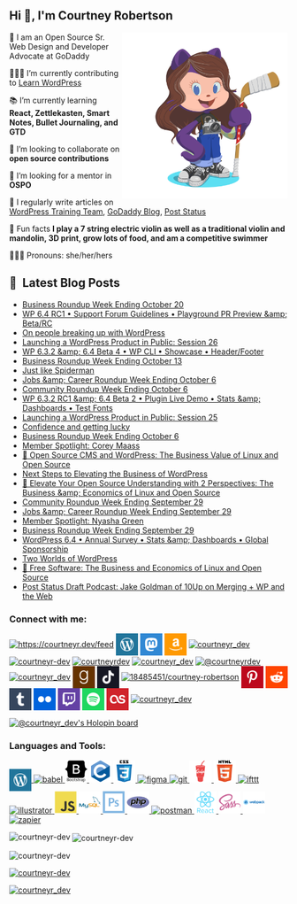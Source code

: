  <h2> Hi 👋, I'm Courtney Robertson</h2>
<img align="right" alt="Courtney Robertson - octocat" src="https://github.com/courtneyr-dev/courtneyr-dev/blob/main/images/octocat-1668641342019.png?raw=true" style="float: right; width: 300px; height: 300px;" />
  
 🥑 I am an Open Source Sr. Web Design and Developer Advocate at GoDaddy
 
 👩🏻‍🏫 I’m currently contributing to [Learn WordPress ](https://github.com/orgs/WordPress/projects/33)

 📚 I’m currently learning **React, Zettlekasten, Smart Notes, Bullet Journaling, and GTD**

 👯 I’m looking to collaborate on **open source contributions** 

 🤝 I’m looking for a mentor in **OSPO**

 📝 I regularly write articles on [WordPress Training Team](https://make.wordpress.org/training/author/courane01), [GoDaddy Blog](https://www.godaddy.com/garage/author/crobertson/), [Post Status](https://poststatus.com/author/courtney/) 

 🎻 Fun facts **I play a 7 string electric violin as well as a traditional violin and mandolin, 3D print, grow lots of food, and am a competitive swimmer**
 
👩🏻‍💻 Pronouns: she/her/hers


## 📝 &nbsp;**Latest Blog Posts**
<!-- BLOG-POST-LIST:START -->
- [Business Roundup Week Ending October 20](https://poststatus.com/business-roundup-week-ending-october-20/)
- [WP 6.4 RC1 • Support Forum Guidelines • Playground PR Preview &amp;amp; Beta/RC](https://poststatus.com/wp-6-4-rc1-support-forum-guidelines-playground-pr-preview-beta-rc/)
- [On people breaking up with WordPress](https://poststatus.com/on-people-breaking-up-with-wordpress/)
- [Launching a WordPress Product in Public: Session 26](https://poststatus.com/launching-a-wordpress-product-in-public-session-26/)
- [WP 6.3.2 &amp;amp; 6.4 Beta 4 • WP CLI • Showcase • Header/Footer](https://poststatus.com/wp-6-3-2-6-4-beta-4-wp-cli-showcase-header-footer/)
- [Business Roundup Week Ending October 13](https://poststatus.com/business-roundup-week-ending-october-13/)
- [Just like Spiderman](https://poststatus.com/just-like-spiderman/)
- [Jobs &amp;amp; Career Roundup Week Ending October 6](https://poststatus.com/jobs-career-roundup-week-ending-october-6/)
- [Community Roundup Week Ending October 6](https://poststatus.com/community-roundup-week-ending-october-6/)
- [WP 6.3.2 RC1 &amp;amp; 6.4 Beta 2 • Plugin Live Demo • Stats &amp;amp; Dashboards • Test Fonts](https://poststatus.com/wp-6-3-2-rc1-6-4-beta-2-plugin-live-demo-stats-dashboards-test-fonts/)
- [Launching a WordPress Product in Public: Session 25](https://poststatus.com/launching-a-wordpress-product-in-public-session-25/)
- [Confidence and getting lucky](https://poststatus.com/confidence-and-getting-lucky/)
- [Business Roundup Week Ending October 6](https://poststatus.com/business-roundup-week-ending-october-6/)
- [Member Spotlight: Corey Maass](https://poststatus.com/member-spotlight-corey-maass/)
- [💬 Open Source CMS and WordPress: The Business Value of Linux and Open Source](https://courtneyr.dev/2023/10/02/open-source-cms-and-wordpress/)
- [Next Steps to Elevating the Business of WordPress](https://poststatus.com/next-steps-to-elevating-the-business-of-wordpress/)
- [💬 Elevate Your Open Source Understanding with 2 Perspectives: The Business &amp;amp; Economics of Linux and Open Source](https://courtneyr.dev/2023/09/29/2-open-source-contexts/)
- [Community Roundup Week Ending September 29](https://poststatus.com/community-roundup-week-ending-september-29/)
- [Jobs &amp;amp; Career Roundup Week Ending September 29](https://poststatus.com/jobs-career-roundup-week-ending-september-29/)
- [Member Spotlight: Nyasha Green](https://poststatus.com/member-spotlight-nyasha-green/)
- [Business Roundup Week Ending September 29](https://poststatus.com/business-roundup-week-ending-september-29/)
- [WordPress 6.4 • Annual Survey • Stats &amp;amp; Dashboards • Global Sponsorship](https://poststatus.com/wordpress-6-4-annual-survey-stats-dashboards-global-sponsorship/)
- [Two Worlds of WordPress](https://poststatus.com/two-worlds-of-wordpress/)
- [💬 Free Software: The Business and Economics of Linux and Open Source](https://courtneyr.dev/2023/09/25/free-software-the-business-of-open-source/)
- [Post Status Draft Podcast: Jake Goldman of 10Up on Merging + WP and the Web](https://poststatus.com/post-status-draft-podcast-jake-goldman-of-10up-on-merging-wp-and-the-web/)
<!-- BLOG-POST-LIST:END -->

<h3 align="left">Connect with me:</h3>
<p align="left">
<a href="https://courtneyr.dev/feed" target="blank"><img align="center" src="https://raw.githubusercontent.com/rahuldkjain/github-profile-readme-generator/master/src/images/icons/Social/rss.svg" alt="https://courtneyr.dev/feed" height="30" width="40" /></a>
<a href="https://profiles.wordpress.org/courane01" target="blank"><img align="center" src="https://github.com/courtneyr-dev/courtneyr-dev/blob/main/images/wordpress.png?raw=true" alt="https://https://profiles.wordpress.org/courane01" height="40" width="40" /></a>
<a href="https://floss.social/@courtneyr_dev" target="blank" rel="me"><img align="center" src="https://github.com/courtneyr-dev/courtneyr-dev/blob/main/images/mastodon.png?raw=true" alt="https://fosstodon.org/@courtneyr_dev" height="40" width="40" /></a>
<a href="https://www.amazon.com/hz/wishlist/ls/1T5OKLMTA0MZQ?ref_=wl_share" target="blank"><img align="center" src="https://github.com/courtneyr-dev/courtneyr-dev/blob/main/images/amazon.png?raw=true" alt="https://www.amazon.com/hz/wishlist/ls/1T5OKLMTA0MZQ?ref_=wl_share" height="40" width="40" /></a>
<a href="https://twitter.com/courtneyr_dev" target="blank"><img align="center" src="https://raw.githubusercontent.com/rahuldkjain/github-profile-readme-generator/master/src/images/icons/Social/twitter.svg" alt="courtneyr_dev" height="30" width="40" /></a>
<a href="https://linkedin.com/in/courtneyr-dev" target="blank"><img align="center" src="https://raw.githubusercontent.com/rahuldkjain/github-profile-readme-generator/master/src/images/icons/Social/linked-in-alt.svg" alt="courtneyr-dev" height="30" width="40" /></a>
<a href="https://fb.com/courtneyrdev" target="blank"><img align="center" src="https://raw.githubusercontent.com/rahuldkjain/github-profile-readme-generator/master/src/images/icons/Social/facebook.svg" alt="courtneyrdev" height="30" width="40" /></a>
<a href="https://instagram.com/courtneyr_dev" target="blank"><img align="center" src="https://raw.githubusercontent.com/rahuldkjain/github-profile-readme-generator/master/src/images/icons/Social/instagram.svg" alt="courtneyr_dev" height="30" width="40" /></a>
<a href="https://hashnode.com/@courtneyrdev" target="blank"><img align="center" src="https://raw.githubusercontent.com/rahuldkjain/github-profile-readme-generator/master/src/images/icons/Social/hashnode.svg" alt="@courtneyrdev" height="30" width="40" /></a>
<a href="https://www.youtube.com/c/courtneyr_dev" target="blank"><img align="center" src="https://raw.githubusercontent.com/rahuldkjain/github-profile-readme-generator/master/src/images/icons/Social/youtube.svg" alt="courtneyr_dev" height="30" width="40" /></a>
<a href="https://www.goodreads.com/user/show/2768384-courtney-robertson" target="blank" rel="me"><img align="center" src="https://github.com/courtneyr-dev/courtneyr-dev/blob/main/images/goodreads.png?raw=true" alt="https://www.goodreads.com/user/show/2768384-courtney-robertson" height="40" width="40" /></a>
<a href="https://www.tiktok.com/@courtneyr_dev" target="blank"><img align="center" src="https://github.com/courtneyr-dev/courtneyr-dev/blob/main/images/tiktok.png?raw=true" alt="https://www.tiktok.com/@courtneyr_dev" height="40" width="40" /></a>
<a href="https://stackoverflow.com/users/18485451/courtney-robertson" target="blank"><img align="center" src="https://raw.githubusercontent.com/rahuldkjain/github-profile-readme-generator/master/src/images/icons/Social/stack-overflow.svg" alt="18485451/courtney-robertson" height="30" width="40" /></a>
<a href="https://www.pinterest.com/courtneyr_dev" target="blank" rel="me"><img align="center" src="https://github.com/courtneyr-dev/courtneyr-dev/blob/main/images/pinterest.png?raw=true" alt="https://www.pinterest.com/courtneyr_dev" height="40" width="40" /></a>
<a href="https://www.reddit.com/user/courane01" target="blank" rel="me"><img align="center" src="https://github.com/courtneyr-dev/courtneyr-dev/blob/main/images/reddit.png?raw=true" alt="https://www.reddit.com/user/courane01" height="40" width="40" /></a>
<a href="https://courtneyr-dev.tumblr.com/" target="blank" rel="me"><img align="center" src="https://github.com/courtneyr-dev/courtneyr-dev/blob/main/images/tumblr.png?raw=true" alt="https://courtneyr-dev.tumblr.com/" height="40" width="40" /></a>
<a href="https://www.flickr.com/photos/courane001/" target="blank" rel="me"><img align="center" src="https://github.com/courtneyr-dev/courtneyr-dev/blob/main/images/flickr.png?raw=true" alt="https://www.flickr.com/photos/courane001/" height="40" width="40" /></a>
<a href="https://www.twitch.tv/courtneyr_dev" target="blank" rel="me"><img align="center" src="https://github.com/courtneyr-dev/courtneyr-dev/blob/main/images/twitch.png?raw=true" alt="https://www.twitch.tv/courtneyr_dev" height="40" width="40" /></a>
<a href="https://open.spotify.com/user/courtneyengle?si=dab1a7c0f543418e" target="blank" rel="me"><img align="center" src="https://github.com/courtneyr-dev/courtneyr-dev/blob/main/images/spotify.png?raw=true" alt="https://open.spotify.com/user/courtneyengle?si=dab1a7c0f543418e" height="40" width="40" /></a>
<a href="https://www.last.fm/user/courane01" target="blank" rel="me"><img align="center" src="https://github.com/courtneyr-dev/courtneyr-dev/blob/main/images/lastfm.png?raw=true" alt="https://www.last.fm/user/courane01" height="40" width="40" /></a>
<a href="https://dev.to/courtneyr_dev" target="blank"><img align="center" src="https://raw.githubusercontent.com/rahuldkjain/github-profile-readme-generator/master/src/images/icons/Social/devto.svg" alt="courtneyr_dev" height="30" width="40" /></a>

</p>

[![@courtneyr_dev's Holopin board](https://holopin.io/api/user/board?user=courtneyr_dev)](https://holopin.io/@courtneyr_dev)

<h3 align="left">Languages and Tools:</h3>
<p align="left"> <a href="https://make.wordpress.org/training" target="blank"><img align="center" src="https://github.com/courtneyr-dev/courtneyr-dev/blob/main/images/wordpress.png?raw=true" alt="https://make.wordpress.org/training" height="40" width="40" /></a><a href="https://babeljs.io/" target="_blank" rel="noreferrer"> <img src="https://www.vectorlogo.zone/logos/babeljs/babeljs-icon.svg" alt="babel" width="40" height="40"/> </a> <a href="https://getbootstrap.com" target="_blank" rel="noreferrer"> <img src="https://raw.githubusercontent.com/devicons/devicon/master/icons/bootstrap/bootstrap-plain-wordmark.svg" alt="bootstrap" width="40" height="40"/> </a> <a href="https://www.cprogramming.com/" target="_blank" rel="noreferrer"> <img src="https://raw.githubusercontent.com/devicons/devicon/master/icons/c/c-original.svg" alt="c" width="40" height="40"/> </a> <a href="https://www.w3schools.com/css/" target="_blank" rel="noreferrer"> <img src="https://raw.githubusercontent.com/devicons/devicon/master/icons/css3/css3-original-wordmark.svg" alt="css3" width="40" height="40"/> </a> <a href="https://www.figma.com/" target="_blank" rel="noreferrer"> <img src="https://www.vectorlogo.zone/logos/figma/figma-icon.svg" alt="figma" width="40" height="40"/> </a> <a href="https://git-scm.com/" target="_blank" rel="noreferrer"> <img src="https://www.vectorlogo.zone/logos/git-scm/git-scm-icon.svg" alt="git" width="40" height="40"/> </a> <a href="https://gulpjs.com" target="_blank" rel="noreferrer"> <img src="https://raw.githubusercontent.com/devicons/devicon/master/icons/gulp/gulp-plain.svg" alt="gulp" width="40" height="40"/> </a> <a href="https://www.w3.org/html/" target="_blank" rel="noreferrer"> <img src="https://raw.githubusercontent.com/devicons/devicon/master/icons/html5/html5-original-wordmark.svg" alt="html5" width="40" height="40"/> </a> <a href="https://ifttt.com/" target="_blank" rel="noreferrer"> <img src="https://www.vectorlogo.zone/logos/ifttt/ifttt-ar21.svg" alt="ifttt" width="40" height="40"/> </a> <a href="https://www.adobe.com/in/products/illustrator.html" target="_blank" rel="noreferrer"> <img src="https://www.vectorlogo.zone/logos/adobe_illustrator/adobe_illustrator-icon.svg" alt="illustrator" width="40" height="40"/> </a> <a href="https://developer.mozilla.org/en-US/docs/Web/JavaScript" target="_blank" rel="noreferrer"> <img src="https://raw.githubusercontent.com/devicons/devicon/master/icons/javascript/javascript-original.svg" alt="javascript" width="40" height="40"/> </a> <a href="https://www.mysql.com/" target="_blank" rel="noreferrer"> <img src="https://raw.githubusercontent.com/devicons/devicon/master/icons/mysql/mysql-original-wordmark.svg" alt="mysql" width="40" height="40"/> </a> <a href="https://www.photoshop.com/en" target="_blank" rel="noreferrer"> <img src="https://raw.githubusercontent.com/devicons/devicon/master/icons/photoshop/photoshop-line.svg" alt="photoshop" width="40" height="40"/> </a> <a href="https://www.php.net" target="_blank" rel="noreferrer"> <img src="https://raw.githubusercontent.com/devicons/devicon/master/icons/php/php-original.svg" alt="php" width="40" height="40"/> </a> <a href="https://postman.com" target="_blank" rel="noreferrer"> <img src="https://www.vectorlogo.zone/logos/getpostman/getpostman-icon.svg" alt="postman" width="40" height="40"/> </a> <a href="https://reactjs.org/" target="_blank" rel="noreferrer"> <img src="https://raw.githubusercontent.com/devicons/devicon/master/icons/react/react-original-wordmark.svg" alt="react" width="40" height="40"/> </a> <a href="https://sass-lang.com" target="_blank" rel="noreferrer"> <img src="https://raw.githubusercontent.com/devicons/devicon/master/icons/sass/sass-original.svg" alt="sass" width="40" height="40"/> </a> <a href="https://webpack.js.org" target="_blank" rel="noreferrer"> <img src="https://raw.githubusercontent.com/devicons/devicon/d00d0969292a6569d45b06d3f350f463a0107b0d/icons/webpack/webpack-original-wordmark.svg" alt="webpack" width="40" height="40"/> </a> <a href="https://zapier.com" target="_blank" rel="noreferrer"> <img src="https://www.vectorlogo.zone/logos/zapier/zapier-icon.svg" alt="zapier" width="40" height="40"/> </a> </p>

<p><img align="left" src="https://github-readme-stats.vercel.app/api/top-langs?username=courtneyr-dev&show_icons=true&locale=en&layout=compact" alt="courtneyr-dev" /></p>

<p>&nbsp;<img align="center" src="https://github-readme-stats.vercel.app/api?username=courtneyr-dev&show_icons=true&locale=en" alt="courtneyr-dev" /></p>

<p><img align="center" src="https://github-readme-streak-stats.herokuapp.com/?user=courtneyr-dev&" alt="courtneyr-dev" /></p>


<p align="left"> <a href="https://github.com/ryo-ma/github-profile-trophy"><img src="https://github-profile-trophy.vercel.app/?username=courtneyr-dev" alt="courtneyr-dev" /></a> </p>

<p align="left"> <a href="https://twitter.com/courtneyr_dev" target="blank"><img src="https://img.shields.io/twitter/follow/courtneyr_dev?logo=twitter&style=for-the-badge" alt="courtneyr_dev" /></a> </p>
